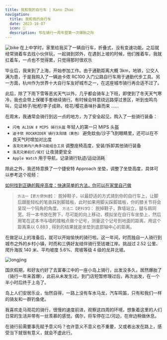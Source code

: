 ```yaml
---
title: 我和我的自行车 | Kano Zhao
navigation:
  title: 我和我的自行车
  date: 2023-10-07
  icon: 🌲
  description: 写在骑行一周年暨第一次爆胎之际
---
```


![bike](/images/mybicycle/bicycle_and_me.png)
在上中学时，家里给我买了一辆自行车，折叠式，没有变速功能。之后就经常骑着车去找小伙伴玩，一起骑到郊外，在遇到上坡的时候，他们推着车，我就扛着车，一点也不觉得累，只觉得那时很欢乐

毕业后，我来到了上海，开始参加工作。由于通勤距离大概 3km，地铁，公交人满为患，于是我购入了一辆迪卡侬 RC100 入门公路自行车用于通勤代步工具。另一方面，杭州作为世界十大自行车友好城市之一，在这座城市骑行再合适不过了。

此后，除了下雨下雪等恶劣天气以外，几乎都会骑车上下班，即使到了冬天天气寒冷，我也会带上保暖手套继续骑行。有时候会特意绕远路穿过景区，听到虫鸣鸟叫，见证柿子/枇杷/李子成熟，桂花/樱花香味扑鼻而来 ……

在周末，我通常会骑行到远一点的地方，为了安全起见，购入了一些骑行装备：

* `闪电 ALIGN Ⅱ MIPS 骑行头盔` 年轻人的第一只 MIPS 头盔
* `迪卡侬 ROCKRIDER 骑行太阳镜（黄色）` 避免蚊虫/沙子飞到眼睛里，还可以在不良天气时增加对比度
* `洛克兄弟内六角多功能组合工具` 调整座椅高度，安装/拆卸其他骑行装备
* `洛克兄弟前灯/尾灯` 让夜骑更安全
* `Apple Watch` 用于导航，记录骑行轨迹/运动消耗

除此之外，我还特意换了一个捷安特 Approach 坐垫，调整了坐垫高度，具体可以参考这个视频：

<a class="custom-link" href="https://www.youtube.com/watch?v=meF0edYaRHM" target="_blank">
如何找到正确的鞍座高度：快速简单的方法，你可以在家里自己做
</a>

> `方法一【更方便快捷】`： 脱掉鞋子，以最舒适的方式骑到你的自行车上，让脚后跟能轻松的笔直踩到脚踏板，此时如果用脚尖踩脚踏板，你的膝关节将会呈现一个钝角的角度。
> `方法二【更科学】`： 脱掉鞋子，靠墙站立，腿与肩同宽。将一本书放在胯下，尽可能的向上移动，模拟坐在自行车坐垫上，然后用笔在这本书与墙的接触点做个记号，测量这个记号到地面的距离，用这个距离乘以 0.883 , 得到的结果就是坐垫到底部轴中心的距离。

在做足以上的准备后，就可以开始愉快的骑行啦。这一年间，时而独自一人骑行到城市之外的乡村小镇，时而和三俩好友结伴骑行至钱塘江岸。挑战过 2.52 公里、爬升海拔 140 米、平均坡度 5.6%、爬坡等级 4 级的龙井北坡。

![longjing](/images/mybicycle/longjin.png)

国庆假期，和好友约好了去富春江中的一座小岛上骑行，出发没多久，居然爆胎了（骑行一年来首爆），此前从未发生过。到门店短暂修理过后，再次出发，在一个半小时后终于上岛了。

岛上人们安居乐业，怡然自得，一路上没有车水马龙，汽车鸣笛，只有和我们一样的骑友和一群钓鱼佬。

我喜欢走马观花的骑行，很慢的速度前进，观察这四周的环境，想象着这里的人们日常的生活并带有一丝羡慕的感觉。偶尔，将车停在江/河边，在岸边稍做休息。

在骑行前需要事先赋予意义吗？也许意义不意义也不重要，又或者出发在路上，感受当下就很有意义，就会不虚此行。
